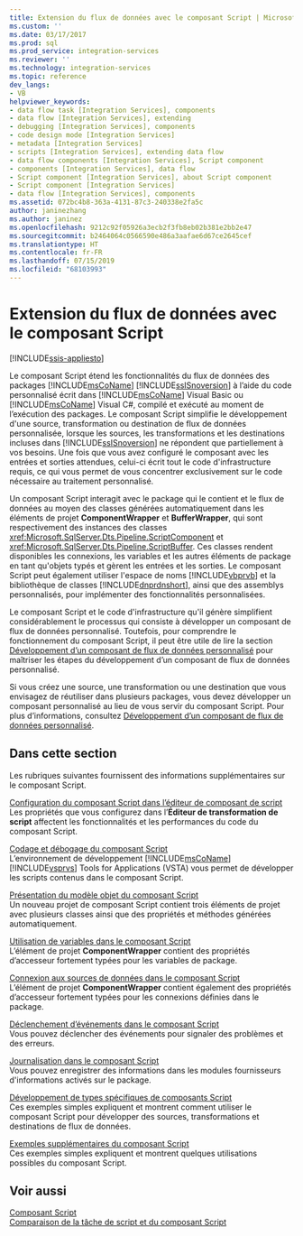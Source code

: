 ```yaml
---
title: Extension du flux de données avec le composant Script | Microsoft Docs
ms.custom: ''
ms.date: 03/17/2017
ms.prod: sql
ms.prod_service: integration-services
ms.reviewer: ''
ms.technology: integration-services
ms.topic: reference
dev_langs:
- VB
helpviewer_keywords:
- data flow task [Integration Services], components
- data flow [Integration Services], extending
- debugging [Integration Services], components
- code design mode [Integration Services]
- metadata [Integration Services]
- scripts [Integration Services], extending data flow
- data flow components [Integration Services], Script component
- components [Integration Services], data flow
- Script component [Integration Services], about Script component
- Script component [Integration Services]
- data flow [Integration Services], components
ms.assetid: 072bc4b8-363a-4131-87c3-240338e2fa5c
author: janinezhang
ms.author: janinez
ms.openlocfilehash: 9212c92f05926a3ecb2f3fb8eb02b381e2bb2e47
ms.sourcegitcommit: b2464064c0566590e486a3aafae6d67ce2645cef
ms.translationtype: HT
ms.contentlocale: fr-FR
ms.lasthandoff: 07/15/2019
ms.locfileid: "68103993"
---
```

# <a name="extending-the-data-flow-with-the-script-component"></a>Extension du flux de données avec le composant Script

[!INCLUDE[ssis-appliesto](../../../includes/ssis-appliesto-ssvrpluslinux-asdb-asdw-xxx.md)]


  Le composant Script étend les fonctionnalités du flux de données des packages [!INCLUDE[msCoName](../../../includes/msconame-md.md)] [!INCLUDE[ssISnoversion](../../../includes/ssisnoversion-md.md)] à l’aide du code personnalisé écrit dans [!INCLUDE[msCoName](../../../includes/msconame-md.md)] Visual Basic ou [!INCLUDE[msCoName](../../../includes/msconame-md.md)] Visual C#, compilé et exécuté au moment de l’exécution des packages. Le composant Script simplifie le développement d'une source, transformation ou destination de flux de données personnalisée, lorsque les sources, les transformations et les destinations incluses dans [!INCLUDE[ssISnoversion](../../../includes/ssisnoversion-md.md)] ne répondent que partiellement à vos besoins. Une fois que vous avez configuré le composant avec les entrées et sorties attendues, celui-ci écrit tout le code d'infrastructure requis, ce qui vous permet de vous concentrer exclusivement sur le code nécessaire au traitement personnalisé.  
  
 Un composant Script interagit avec le package qui le contient et le flux de données au moyen des classes générées automatiquement dans les éléments de projet **ComponentWrapper** et **BufferWrapper**, qui sont respectivement des instances des classes <xref:Microsoft.SqlServer.Dts.Pipeline.ScriptComponent> et <xref:Microsoft.SqlServer.Dts.Pipeline.ScriptBuffer>. Ces classes rendent disponibles les connexions, les variables et les autres éléments de package en tant qu'objets typés et gèrent les entrées et les sorties. Le composant Script peut également utiliser l'espace de noms [!INCLUDE[vbprvb](../../../includes/vbprvb-md.md)] et la bibliothèque de classes [!INCLUDE[dnprdnshort](../../../includes/dnprdnshort-md.md)], ainsi que des assemblys personnalisés, pour implémenter des fonctionnalités personnalisées.  
  
 Le composant Script et le code d'infrastructure qu'il génère simplifient considérablement le processus qui consiste à développer un composant de flux de données personnalisé. Toutefois, pour comprendre le fonctionnement du composant Script, il peut être utile de lire la section [Développement d’un composant de flux de données personnalisé](../../../integration-services/extending-packages-custom-objects/data-flow/developing-a-custom-data-flow-component.md) pour maîtriser les étapes du développement d’un composant de flux de données personnalisé.  
  
 Si vous créez une source, une transformation ou une destination que vous envisagez de réutiliser dans plusieurs packages, vous devez développer un composant personnalisé au lieu de vous servir du composant Script. Pour plus d’informations, consultez [Développement d’un composant de flux de données personnalisé](../../../integration-services/extending-packages-custom-objects/data-flow/developing-a-custom-data-flow-component.md).  
  
## <a name="in-this-section"></a>Dans cette section  
 Les rubriques suivantes fournissent des informations supplémentaires sur le composant Script.  
  
 [Configuration du composant Script dans l’éditeur de composant de script](../../../integration-services/extending-packages-scripting/data-flow-script-component/configuring-the-script-component-in-the-script-component-editor.md)  
 Les propriétés que vous configurez dans l’**Éditeur de transformation de script** affectent les fonctionnalités et les performances du code du composant Script.  
  
 [Codage et débogage du composant Script](../../../integration-services/extending-packages-scripting/data-flow-script-component/coding-and-debugging-the-script-component.md)  
 L’environnement de développement [!INCLUDE[msCoName](../../../includes/msconame-md.md)] [!INCLUDE[vsprvs](../../../includes/vsprvs-md.md)] Tools for Applications (VSTA) vous permet de développer les scripts contenus dans le composant Script.  
  
 [Présentation du modèle objet du composant Script](../../../integration-services/extending-packages-scripting/data-flow-script-component/understanding-the-script-component-object-model.md)  
 Un nouveau projet de composant Script contient trois éléments de projet avec plusieurs classes ainsi que des propriétés et méthodes générées automatiquement.  
  
 [Utilisation de variables dans le composant Script](../../../integration-services/extending-packages-scripting/data-flow-script-component/using-variables-in-the-script-component.md)  
 L’élément de projet **ComponentWrapper** contient des propriétés d’accesseur fortement typées pour les variables de package.  
  
 [Connexion aux sources de données dans le composant Script](../../../integration-services/extending-packages-scripting/data-flow-script-component/connecting-to-data-sources-in-the-script-component.md)  
 L’élément de projet **ComponentWrapper** contient également des propriétés d’accesseur fortement typées pour les connexions définies dans le package.  
  
 [Déclenchement d’événements dans le composant Script](../../../integration-services/extending-packages-scripting/data-flow-script-component/raising-events-in-the-script-component.md)  
 Vous pouvez déclencher des événements pour signaler des problèmes et des erreurs.  
  
 [Journalisation dans le composant Script](../../../integration-services/extending-packages-scripting/data-flow-script-component/logging-in-the-script-component.md)  
 Vous pouvez enregistrer des informations dans les modules fournisseurs d'informations activés sur le package.  
  
 [Développement de types spécifiques de composants Script](../../../integration-services/extending-packages-scripting-data-flow-script-component-types/developing-specific-types-of-script-components.md)  
 Ces exemples simples expliquent et montrent comment utiliser le composant Script pour développer des sources, transformations et destinations de flux de données.  
  
 [Exemples supplémentaires du composant Script](../../../integration-services/extending-packages-scripting-data-flow-script-component-examples/additional-script-component-examples.md)  
 Ces exemples simples expliquent et montrent quelques utilisations possibles du composant Script.  
  
## <a name="see-also"></a>Voir aussi  
 [Composant Script](../../../integration-services/data-flow/transformations/script-component.md)   
 [Comparaison de la tâche de script et du composant Script](../../../integration-services/extending-packages-scripting/comparing-the-script-task-and-the-script-component.md)  
  
  
